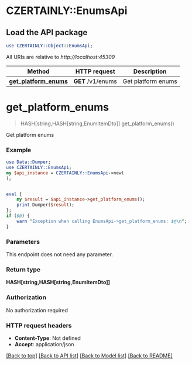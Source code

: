 # CZERTAINLY::EnumsApi

## Load the API package
```perl
use CZERTAINLY::Object::EnumsApi;
```

All URIs are relative to *http://localhost:45309*

Method | HTTP request | Description
------------- | ------------- | -------------
[**get_platform_enums**](EnumsApi.md#get_platform_enums) | **GET** /v1/enums | Get platform enums


# **get_platform_enums**
> HASH[string,HASH[string,EnumItemDto]] get_platform_enums()

Get platform enums

### Example
```perl
use Data::Dumper;
use CZERTAINLY::EnumsApi;
my $api_instance = CZERTAINLY::EnumsApi->new(
);


eval {
    my $result = $api_instance->get_platform_enums();
    print Dumper($result);
};
if ($@) {
    warn "Exception when calling EnumsApi->get_platform_enums: $@\n";
}
```

### Parameters
This endpoint does not need any parameter.

### Return type

**HASH[string,HASH[string,EnumItemDto]]**

### Authorization

No authorization required

### HTTP request headers

 - **Content-Type**: Not defined
 - **Accept**: application/json

[[Back to top]](#) [[Back to API list]](../README.md#documentation-for-api-endpoints) [[Back to Model list]](../README.md#documentation-for-models) [[Back to README]](../README.md)

